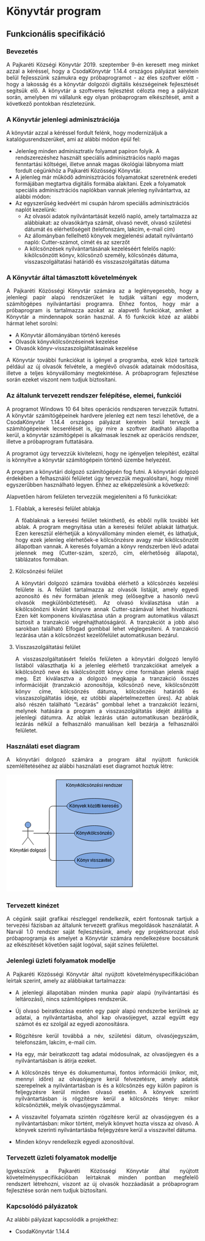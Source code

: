 # Könyvtár program
## Funkcionális specifikáció

### Bevezetés
<p align="justify">A Pajkaréti Községi Könyvtár 2019. szeptember 9-én keresett meg minket azzal a kéréssel, hogy a CsodaKönyvtár 1.14.4 országos pályázat keretein belül fejlesszünk számukra egy próbaprogramot - az éles szoftver előtt - hogy a lakosság és a könyvtár dolgozói digitális készségeinek fejlesztését segítsük elő. A könyvtár a szoftveres fejlesztést célozta meg a pályázat során, amelyben mi vállalunk egy olyan próbaprogram elkészítését, amit a következő pontokban részletezünk.</p>

### A Könyvtár jelenlegi adminisztrációja
A könyvtár azzal a kéréssel fordult felénk, hogy modernizáljuk a katalógusrendszerüket, ami az alábbi módon épül fel:
* Jelenleg minden adminisztratív folyamat papíron folyik. A rendszerezéshez használt speciális adminisztrációs napló magas fenntartási költségei, illetve annak magas ökológiai lábnyoma miatt fordult cégünkhöz a Pajkaréti Közösségi Könyvtár.
* A jelenleg már működő adminisztrációs folyamatokat szeretnénk eredeti formájában megtartva digitális formába alakítani. Ezek a folyamatok speciális adminisztrációs naplókban vannak jelenleg nyilvántartva, az alábbi módon:
* Az egyszerűség kedvéért mi csupán három speciális adminisztrációs naplót kezelünk:
    * Az olvasói adatok nyilvántartását kezelő napló, amely tartalmazza az alábbiakat: az olvasókártya számát, olvasó nevét, olvasó születési dátumát és elérhetőségeit (telefonszám, lakcím, e-mail cím)
    * Az állományban fellelhető könyvek megjelenési adatait nyilvántartó napló: Cutter-számot, címét és az szerzőt
    * A kölcsönzések nyilvántartásának kezeléséért felelős napló: kikölcsönzött könyv, kölcsönző személy, kölcsönzés dátuma, visszaszolgáltatási határidő és visszaszolgáltatás dátuma

### A Könyvtár által támasztott követelmények
<p align="justify">A Pajkaréti Közösségi Könyvtár számára az a leglényegesebb, hogy a jelenlegi papír alapú rendszerüket le tudják váltani egy modern, számítógépes nyilvántartási programra. Ehhez fontos, hogy már a próbaprogram is tartalmazza azokat az alapvető funkciókat, amiket a Könyvtár a mindennapok során használ. A fő funkciók közé az alábbi hármat lehet sorolni:</p>

* A Könyvtár állományában történő keresés
* Olvasók könyvkölcsönzéseinek kezelése
* Olvasók könyv-visszaszolgáltatásainak kezelése

<p align="justify">A Könyvtár további funkciókat is igényel a programba, ezek közé tartozik például az új olvasók felvétele, a meglévő olvasók adatainak módosítása, illetve a teljes könyvállomány megtekintése. A próbaprogram fejlesztése során ezeket viszont nem tudjuk biztosítani.</p>

### Az általunk tervezett rendszer felépítése, elemei, funkciói
<p align="justify">A programot Windows 10 64 bites operációs rendszeren tervezzük futtatni. A könyvtár számítógépeinek hardvere jelenleg ezt nem teszi lehetővé, de a CsodaKönyvtár 1.14.4 országos pályázat keretein belül tervezik a számítógépeinek lecserélését is, így mire a szoftver átadható állapotba kerül, a könyvtár számítógépei is alkalmasak lesznek az operációs rendszer, illetve a próbaprogram futtatására.</p>

<p align="justify">A programot úgy tervezzük kivitelezni, hogy ne igényeljen telepítést, ezáltal is könnyítve a könyvtár számítógépein történő üzembe helyezést.</p>

<p align="justify">A program a könyvtári dolgozó számítógépén fog futni. A könyvtári dolgozó érdekében a felhasználói felületet úgy tervezzük megvalósítani, hogy minél egyszerűbben használható legyen. Ehhez az elképzelésünk a következő:</p>

<p align="justify">Alapvetően három felületen tervezzük megjeleníteni a fő funkciókat:</p>

1. Főablak, a keresési felület ablakja  
    <p align="justify">A főablaknak a keresési felület tekinthető, és ebből nyílik további két ablak. A program megnyitása után a keresési felület ablakát láthatjuk. Ezen keresztül elérhetjük a könyvállomány minden elemét, és láthatjuk, hogy ezek jelenleg elérhetőek-e kölcsönzésre avagy már kikölcsönzött állapotban vannak. A keresés folyamán a könyv rendszerben lévő adatai jelennek meg (Cutter-szám, szerző, cím, elérhetőség állapota), táblázatos formában.</p>

2. Kölcsönzési felület  
    <p align="justify">A könyvtári dolgozó számára továbbá elérhető a kölcsönzés kezelési felülete is. A felület tartalmazza az olvasók listáját, amely egyedi azonosító és név formában jelenik meg (elősegítve a hasonló nevű olvasók megkülönböztetését). Az olvasó kiválasztása után a kikölcsönözni kívánt könyvre annak Cutter-számával lehet hivatkozni. Ezen két komponens kiválasztása után a program automatikus választ biztosít a tranzakció végrehajthatóságáról. A tranzakciót a jobb alsó sarokban található Elfogad gombbal lehet véglegesíteni. A tranzakció lezárása után a kölcsönzést kezelőfelület automatikusan bezárul.</p>

3. Visszaszolgáltatási felület  
    <p align="justify">A visszaszolgáltatásért felelős felületen a könyvtári dolgozó lenyíló listából választhatja ki a jelenleg elérhető tranzakciókat amelyek a kikölcsönző neve és kikölcsönzött könyv címe formában jelenik majd meg. Ezt kiválasztva a dolgozó megkapja a tranzakció összes információját (tranzakció azonosítója, kölcsönző neve,  kikölcsönzött könyv címe, kölcsönzés dátuma, kölcsönzési határidő és visszaszolgáltatás ideje, ez utóbbi alapértelmezetten üres). Az ablak alsó részén található “Lezárás” gombbal lehet a tranzakciót lezárni, melynek hatására a program a visszaszolgáltatás idejét átállítja a jelenlegi dátumra. Az ablak lezárás után automatikusan bezáródik, lezárás nélkül a felhasználó manuálisan kell bezárja a felhasználói felületet.</p>

### Használati eset diagram
<p align="justify">A könyvtári dolgozó számára a program által nyújtott funkciók szemléltetéséhez az alábbi használati eset diagramot hoztuk létre:</p>

![](useCaseDiagram.png)

### Tervezett kinézet
<p align="justify">A cégünk saját grafikai részleggel rendelkezik, ezért fontosnak tartjuk a tervezési fázisban az általunk tervezett grafikus megoldások használatát. A Narvál 1.0 rendszer saját fejlesztésünk, amely egy projektsorozat első próbaprogramja és amelyet a Könyvtár számára rendelkezésre bocsátunk az elkészítését követően saját logóval, saját színes felülettel.</p>

### Jelenlegi üzleti folyamatok modellje
<p align="justify">A Pajkaréti Közösségi Könyvtár által nyújtott követelményspecifikációban leírtak szerint, amely az alábbiakat tartalmazza:</p>

* <p align="justify">A jelenlegi állapotában minden munka papír alapú (nyilvántartási és leltározási), nincs számítógépes rendszerük.</p>
* <p align="justify">Új olvasó beiratkozása esetén egy papír alapú rendszerbe kerülnek az adatai, a nyilvántartásba, ahol kap olvasójegyet, azzal együtt egy számot és ez szolgál az egyedi azonosításra.</p> 
* <p align="justify">Rögzítésre kerül továbbá a név, születési dátum, olvasójegyszám, telefonszám, lakcím, e-mail cím.</p>
* <p align="justify">Ha egy, már beiratkozott tag adatai módosulnak, az olvasójegyen és a nyilvántartásban is átírja ezeket.</p>
* <p align="justify">A kölcsönzés ténye és dokumentumai, fontos információi (mikor, mit, mennyi időre) az olvasójegyre kerül felvezetésre, amely adatok szerepelnek a nyilvántartásban is és a kölcsönzés egy külön papíron is feljegyzésre kerül minden olvasó esetén. A könyvek szerinti nyilvántartásban is rögzítésre kerül a kölcsönzés ténye: mikor kölcsönözték, melyik olvasójegyszámmal.</p>
* <p align="justify">A visszavitel folyamata szintén rögzítésre kerül az olvasójegyen és a nyilvántartásban: mikor történt, melyik könyvet hozta vissza az olvasó. A könyvek szerinti nyilvántartásba feljegyzésre kerül a visszavitel dátuma.</p>
* <p align="justify">Minden könyv rendelkezik egyedi azonosítóval.</p>

### Tervezett üzleti folyamatok modellje
<p align="justify">Igyekszünk a Pajkaréti Közösségi Könyvtár által nyújtott követelményspecifikációban leírtaknak minden pontban megfelelő rendszert létrehozni, viszont az új olvasók hozzáadását a próbaprogram fejlesztése során nem tudjuk biztosítani.</p>

### Kapcsolódó pályázatok
Az alábbi pályázat kapcsolódik a projekthez:
* CsodaKönyvtár 1.14.4